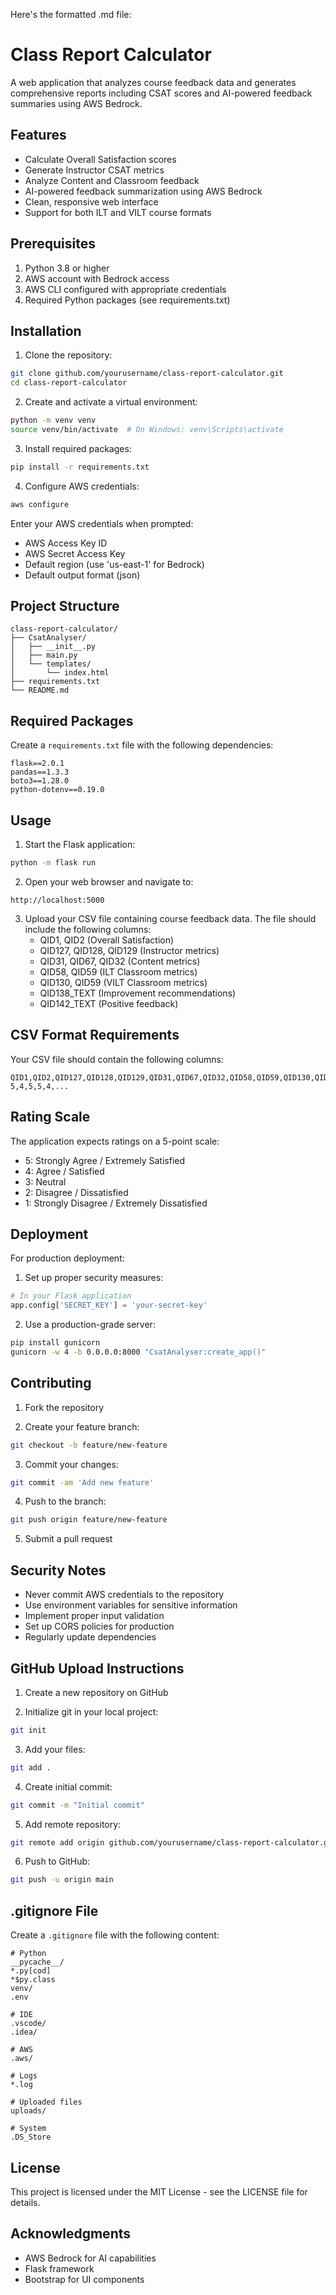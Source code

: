 Here's the formatted .md file:

# Class Report Calculator

A web application that analyzes course feedback data and generates comprehensive reports including CSAT scores and AI-powered feedback summaries using AWS Bedrock.

## Features

- Calculate Overall Satisfaction scores
- Generate Instructor CSAT metrics
- Analyze Content and Classroom feedback
- AI-powered feedback summarization using AWS Bedrock
- Clean, responsive web interface
- Support for both ILT and VILT course formats

## Prerequisites

1. Python 3.8 or higher
2. AWS account with Bedrock access
3. AWS CLI configured with appropriate credentials
4. Required Python packages (see requirements.txt)

## Installation

1. Clone the repository:
```bash
git clone github.com/yourusername/class-report-calculator.git
cd class-report-calculator
```

2. Create and activate a virtual environment:
```bash
python -m venv venv
source venv/bin/activate  # On Windows: venv\Scripts\activate
```

3. Install required packages:
```bash
pip install -r requirements.txt
```

4. Configure AWS credentials:
```bash
aws configure
```

Enter your AWS credentials when prompted:
- AWS Access Key ID
- AWS Secret Access Key
- Default region (use 'us-east-1' for Bedrock)
- Default output format (json)

## Project Structure

```
class-report-calculator/
├── CsatAnalyser/
│   ├── __init__.py
│   ├── main.py
│   └── templates/
│       └── index.html
├── requirements.txt
└── README.md
```

## Required Packages

Create a `requirements.txt` file with the following dependencies:
```
flask==2.0.1
pandas==1.3.3
boto3==1.28.0
python-dotenv==0.19.0
```

## Usage

1. Start the Flask application:
```bash
python -m flask run
```

2. Open your web browser and navigate to:
```
http://localhost:5000
```

3. Upload your CSV file containing course feedback data. The file should include the following columns:
   - QID1, QID2 (Overall Satisfaction)
   - QID127, QID128, QID129 (Instructor metrics)
   - QID31, QID67, QID32 (Content metrics)
   - QID58, QID59 (ILT Classroom metrics)
   - QID130, QID59 (VILT Classroom metrics)
   - QID138_TEXT (Improvement recommendations)
   - QID142_TEXT (Positive feedback)

## CSV Format Requirements

Your CSV file should contain the following columns:
```
QID1,QID2,QID127,QID128,QID129,QID31,QID67,QID32,QID58,QID59,QID130,QID138_TEXT,QID142_TEXT
5,4,5,5,4,...
```

## Rating Scale

The application expects ratings on a 5-point scale:
- 5: Strongly Agree / Extremely Satisfied
- 4: Agree / Satisfied
- 3: Neutral
- 2: Disagree / Dissatisfied
- 1: Strongly Disagree / Extremely Dissatisfied

## Deployment

For production deployment:

1. Set up proper security measures:
```python
# In your Flask application
app.config['SECRET_KEY'] = 'your-secret-key'
```

2. Use a production-grade server:
```bash
pip install gunicorn
gunicorn -w 4 -b 0.0.0.0:8000 "CsatAnalyser:create_app()"
```

## Contributing

1. Fork the repository

2. Create your feature branch:
```bash
git checkout -b feature/new-feature
```

3. Commit your changes:
```bash
git commit -am 'Add new feature'
```

4. Push to the branch:
```bash
git push origin feature/new-feature
```

5. Submit a pull request

## Security Notes

- Never commit AWS credentials to the repository
- Use environment variables for sensitive information
- Implement proper input validation
- Set up CORS policies for production
- Regularly update dependencies

## GitHub Upload Instructions

1. Create a new repository on GitHub

2. Initialize git in your local project:
```bash
git init
```

3. Add your files:
```bash
git add .
```

4. Create initial commit:
```bash
git commit -m "Initial commit"
```

5. Add remote repository:
```bash
git remote add origin github.com/yourusername/class-report-calculator.git
```

6. Push to GitHub:
```bash
git push -u origin main
```

## .gitignore File

Create a `.gitignore` file with the following content:
```
# Python
__pycache__/
*.py[cod]
*$py.class
venv/
.env

# IDE
.vscode/
.idea/

# AWS
.aws/

# Logs
*.log

# Uploaded files
uploads/

# System
.DS_Store
```

## License

This project is licensed under the MIT License - see the LICENSE file for details.

## Acknowledgments

- AWS Bedrock for AI capabilities
- Flask framework
- Bootstrap for UI components